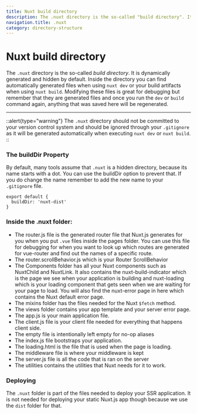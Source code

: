 ```yaml
---
title: Nuxt build directory
description: The .nuxt directory is the so-called "build directory". It is dynamically generated and hidden by default. Inside the directory you can find automatically generated files when using nuxt dev or your build artifacts when using nuxt build.
navigation.title: .nuxt
category: directory-structure
---
```

# Nuxt build directory

The `.nuxt` directory is the so-called _build directory_. It is dynamically generated and hidden by default. Inside the directory you can find automatically generated files when using `nuxt dev` or your build artifacts when using `nuxt build`. Modifying these files is great for debugging but remember that they are generated files and once you run the `dev` or `build` command again, anything that was saved here will be regenerated.

---

::alert{type="warning"}
The `.nuxt` directory should not be committed to your version control system and should be ignored through your `.gitignore` as it will be generated automatically when executing `nuxt dev` or `nuxt build`.
::

### The buildDir Property

By default, many tools assume that `.nuxt` is a hidden directory, because its name starts with a dot. You can use the buildDir option to prevent that. If you do change the name remember to add the new name to your `.gitignore` file.

```js{}[nuxt.config.js]
export default {
  buildDir: 'nuxt-dist'
}
```

### Inside the .nuxt folder:

- The router.js file is the generated router file that Nuxt.js generates for you when you put `.vue` files inside the pages folder. You can use this file for debugging for when you want to look up which routes are generated for vue-router and find out the names of a specific route.
- The router.scrollBehavior.js which is your Router ScrollBehavior
- The Components folder has all your Nuxt components such as NuxtChild and NuxtLink. It also contains the nuxt-build-indicator which is the page we see when your application is building and nuxt-loading which is your loading component that gets seen when we are waiting for your page to load. You will also find the nuxt-error page in here which contains the Nuxt default error page.
- The mixins folder has the files needed for the Nuxt `$fetch` method.
- The views folder contains your app template and your server error page.
- The app.js is your main application file.
- The client.js file is your client file needed for everything that happens client side.
- The empty file is intentionally left empty for no-op aliases
- The index.js file bootstraps your application.
- The loading.html is the file that is used when the page is loading.
- The middleware file is where your middleware is kept
- The server.js file is all the code that is ran on the server
- The utilities contains the utilities that Nuxt needs for it to work.

### Deploying

The `.nuxt` folder is part of the files needed to deploy your SSR application. It is not needed for deploying your static Nuxt.js app though because we use the `dist` folder for that.
